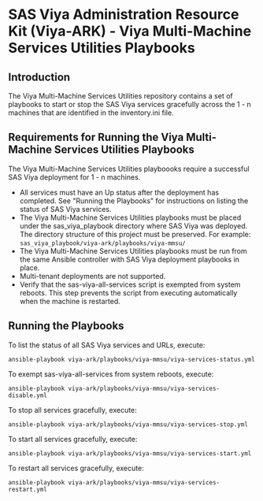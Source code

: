 # SAS Viya Administration Resource Kit (Viya-ARK) - Viya Multi-Machine Services Utilities Playbooks

## Introduction
The Viya Multi-Machine Services Utilities repository contains a set of playbooks to start or stop the SAS Viya services gracefully across the 1 - n machines that are identified in the inventory.ini file.

## Requirements for Running the Viya Multi-Machine Services Utilities Playbooks
The Viya Multi-Machine Services Utilities playboooks require a successful SAS Viya deployment for 1 - n machines.
* All services must have an Up status after the deployment has completed.
  See "Running the Playbooks" for instructions on listing the status of SAS Viya services.
* The Viya Multi-Machine Services Utilities playbooks must be placed under the sas_viya_playbook directory where SAS Viya was deployed. 
  The directory structure of this project must be preserved.
  For example: ```sas_viya_playbook/viya-ark/playbooks/viya-mmsu/```
* The Viya Multi-Machine Services Utilities playbooks must be run from the same Ansible controller with SAS Viya deployment playbooks in place.
* Multi-tenant deployments are not supported.
* Verify that the sas-viya-all-services script is exempted from system reboots. This step prevents the script from executing automatically when the machine is restarted.

## Running the Playbooks
To list the status of all SAS Viya services and URLs, execute:
```
ansible-playbook viya-ark/playbooks/viya-mmsu/viya-services-status.yml
```
To exempt sas-viya-all-services from system reboots, execute:
```
ansible-playbook viya-ark/playbooks/viya-mmsu/viya-services-disable.yml
```
To stop all services gracefully, execute:
```
ansible-playbook viya-ark/playbooks/viya-mmsu/viya-services-stop.yml
```
To start all services gracefully, execute:
```
ansible-playbook viya-ark/playbooks/viya-mmsu/viya-services-start.yml
```
To restart all services gracefully, execute:
```
ansible-playbook viya-ark/playbooks/viya-mmsu/viya-services-restart.yml
```
